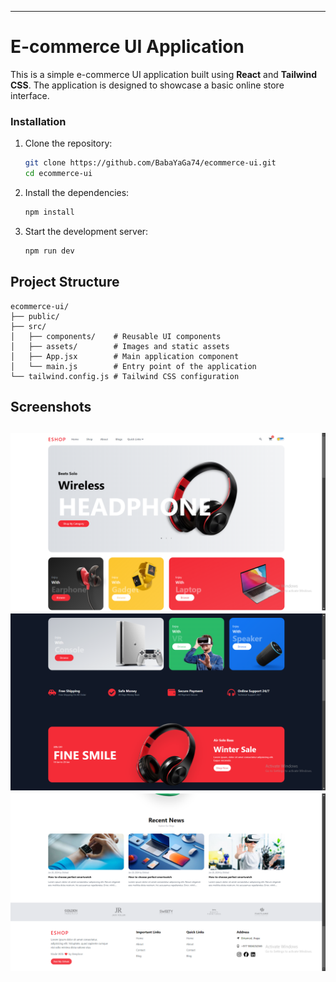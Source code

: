 
---

# E-commerce UI Application

This is a simple e-commerce UI application built using **React** and **Tailwind CSS**. The application is designed to showcase a basic online store interface.

### Installation

1. Clone the repository:

   ```bash
   git clone https://github.com/BabaYaGa74/ecommerce-ui.git
   cd ecommerce-ui
   ```

2. Install the dependencies:

   ```bash
   npm install
   ```

3. Start the development server:

   ```bash
   npm run dev
   ```

## Project Structure

```
ecommerce-ui/
├── public/
├── src/ 
│   ├── components/    # Reusable UI components
│   ├── assets/        # Images and static assets
│   ├── App.jsx        # Main application component
│   └── main.js        # Entry point of the application
└── tailwind.config.js # Tailwind CSS configuration
```

## Screenshots

![Screenshot1](/src/assets/screenshots/home.png?raw=true "HOME")
![Screenshot2](/src/assets/screenshots/middle.png?raw=true "MIDDLE")
![Screenshot3](/src/assets/screenshots/footer.png?raw=true "FOOTER")
---